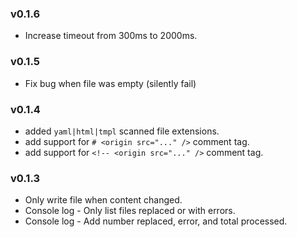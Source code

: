 
### v0.1.6

  - Increase timeout from 300ms to 2000ms. 
  
### v0.1.5

  - Fix bug when file was empty (silently fail)

### v0.1.4
  - added `yaml|html|tmpl` scanned file extensions. 
  - add support for `# <origin src="..." />` comment tag.
  - add support for `<!-- <origin src="..." />` comment tag.
  
### v0.1.3

- Only write file when content changed.
- Console log - Only list files replaced or with errors.
- Console log - Add number replaced, error, and total processed.
